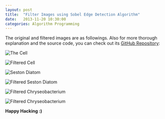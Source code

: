 ```yaml
---
layout: post
title:  "Filter Images using Sobel Edge Detection Algorithm"
date:   2013-11-20 10:30:00
categories: Algorithm Programming
---
```


The original and filtered images are as followings. Also for more thorough explanation and the source code, you can check out its [GitHub Repository](https://github.com/Sam-Serpoosh/pic_filtering):

![The Cell](https://dl.dropboxusercontent.com/u/100502983/image_filtering_pics/cell-bmp.jpg)

![Filtered Cell](https://dl.dropboxusercontent.com/u/100502983/image_filtering_pics/cell_out-bmp.jpg)

![Seston Diatom](https://dl.dropboxusercontent.com/u/100502983/image_filtering_pics/sestondiatom-bmp.jpg)

![Filtered Seston Diatom](https://dl.dropboxusercontent.com/u/100502983/image_filtering_pics/sestondiatom_out-bmp.jpg)

![Filtered Chryseobacterium](https://dl.dropboxusercontent.com/u/100502983/image_filtering_pics/chryseobacterium_out-bmp.jpg)

![Filtered Chryseobacterium](https://dl.dropboxusercontent.com/u/100502983/image_filtering_pics/chryseobacterium_out-bmp-1.jpg)


**Happy Hacking :)**
